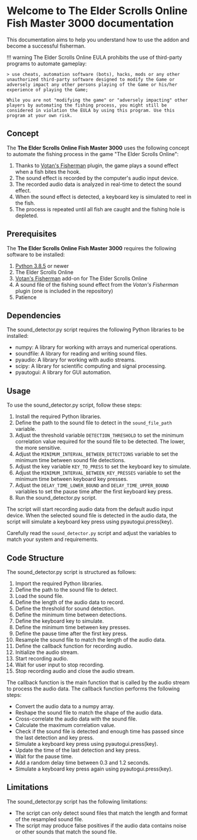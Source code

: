 # Welcome to The Elder Scrolls Online Fish Master 3000 documentation

This documentation aims to help you understand how to use the addon and become a successful fisherman.

!!! warning
    The Elder Scrolls Online EULA prohibits the use of third-party programs to automate gameplay:

    > use cheats, automation software (bots), hacks, mods or any other unauthorized third-party software designed to modify the Game or adversely impact any other persons playing of the Game or his/her experience of playing the Game;

    While you are not "modifying the game" or "adversely impacting" other players by automating the fishing process, you might still be considered in violation the EULA by using this program. Use this program at your own risk.

## Concept

The **The Elder Scrolls Online Fish Master 3000** uses the following concept to automate the fishing process in the game "The Elder Scrolls Online":

1. Thanks to [Votan's Fisherman](https://www.esoui.com/downloads/info918-VotansFisherman.html) plugin, the game plays a sound effect when a fish bites the hook.
2. The sound effect is recorded by the computer's audio input device.
3. The recorded audio data is analyzed in real-time to detect the sound effect.
4. When the sound effect is detected, a keyboard key is simulated to reel in the fish.
5. The process is repeated until all fish are caught and the fishing hole is depleted.

## Prerequisites

The **The Elder Scrolls Online Fish Master 3000** requires the following software to be installed:

1. [Python 3.8.5](https://www.python.org/downloads/release/python-385/) or newer
2. The Elder Scrolls Online
3. [Votan's Fisherman](https://www.esoui.com/downloads/info918-VotansFisherman.html) add-on for The Elder Scrolls Online
4. A sound file of the fishing sound effect from the _Votan's Fisherman_ plugin (one is included in the repository)
5. Patience

## Dependencies

The sound_detector.py script requires the following Python libraries to be installed:

- numpy: A library for working with arrays and numerical operations.
- soundfile: A library for reading and writing sound files.
- pyaudio: A library for working with audio streams.
- scipy: A library for scientific computing and signal processing.
- pyautogui: A library for GUI automation.

## Usage

To use the sound_detector.py script, follow these steps:

1. Install the required Python libraries.
2. Define the path to the sound file to detect in the `sound_file_path` variable.
3. Adjust the threshold variable `DETECTION_THRESHOLD` to set the minimum correlation value required for the sound file to be detected. The lower, the more sensitive.
4. Adjust the `MINIMUM_INTERVAL_BETWEEN_DETECTIONS` variable to set the minimum time between sound file detections.
5. Adjust the key variable `KEY_TO_PRESS` to set the keyboard key to simulate.
6. Adjust the `MINIMUM_INTERVAL_BETWEEN_KEY_PRESSES` variable to set the minimum time between keyboard key presses.
7. Adjust the `DELAY_TIME_LOWER_BOUND` and `DELAY_TIME_UPPER_BOUND` variables to set the pause time after the first keyboard key press.
8. Run the sound_detector.py script.

The script will start recording audio data from the default audio input device. When the selected sound file is detected in the audio data, the script will simulate a keyboard key press using pyautogui.press(key).

Carefully read the `sound_detector.py` script and adjust the variables to match your system and requirements.

## Code Structure

The sound_detector.py script is structured as follows:

1. Import the required Python libraries.
2. Define the path to the sound file to detect.
3. Load the sound file.
4. Define the length of the audio data to record.
5. Define the threshold for sound detection.
6. Define the minimum time between detections.
7. Define the keyboard key to simulate.
8. Define the minimum time between key presses.
9. Define the pause time after the first key press.
10. Resample the sound file to match the length of the audio data.
11. Define the callback function for recording audio.
12. Initialize the audio stream.
13. Start recording audio.
14. Wait for user input to stop recording.
15. Stop recording audio and close the audio stream.

The callback function is the main function that is called by the audio stream to process the audio data. The callback function performs the following steps:

- Convert the audio data to a numpy array.
- Reshape the sound file to match the shape of the audio data.
- Cross-correlate the audio data with the sound file.
- Calculate the maximum correlation value.
- Check if the sound file is detected and enough time has passed since the last detection and key press.
- Simulate a keyboard key press using pyautogui.press(key).
- Update the time of the last detection and key press.
- Wait for the pause time.
- Add a random delay time between 0.3 and 1.2 seconds.
- Simulate a keyboard key press again using pyautogui.press(key).

## Limitations

The sound_detector.py script has the following limitations:

- The script can only detect sound files that match the length and format of the resampled sound file.
- The script may produce false positives if the audio data contains noise or other sounds that match the sound file.
